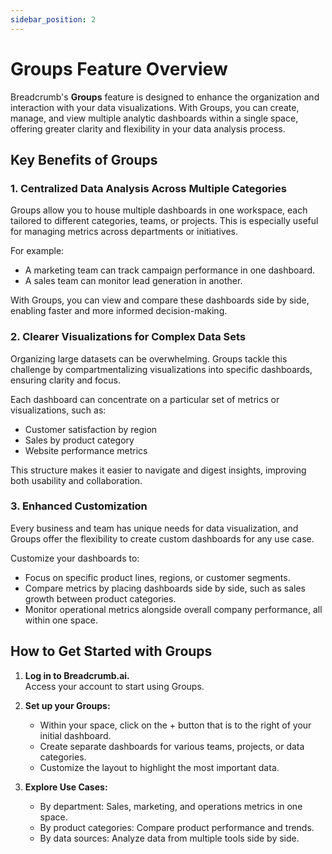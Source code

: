 ```yaml
---
sidebar_position: 2
---
```


# Groups Feature Overview

Breadcrumb's **Groups** feature is designed to enhance the organization and interaction with your data visualizations. With Groups, you can create, manage, and view multiple analytic dashboards within a single space, offering greater clarity and flexibility in your data analysis process.

## Key Benefits of Groups

### 1. Centralized Data Analysis Across Multiple Categories
Groups allow you to house multiple dashboards in one workspace, each tailored to different categories, teams, or projects. This is especially useful for managing metrics across departments or initiatives.  

For example:  
- A marketing team can track campaign performance in one dashboard.  
- A sales team can monitor lead generation in another.  

With Groups, you can view and compare these dashboards side by side, enabling faster and more informed decision-making.

### 2. Clearer Visualizations for Complex Data Sets
Organizing large datasets can be overwhelming. Groups tackle this challenge by compartmentalizing visualizations into specific dashboards, ensuring clarity and focus.  

Each dashboard can concentrate on a particular set of metrics or visualizations, such as:  
- Customer satisfaction by region  
- Sales by product category  
- Website performance metrics  

This structure makes it easier to navigate and digest insights, improving both usability and collaboration.

### 3. Enhanced Customization
Every business and team has unique needs for data visualization, and Groups offer the flexibility to create custom dashboards for any use case.  

Customize your dashboards to:  
- Focus on specific product lines, regions, or customer segments.  
- Compare metrics by placing dashboards side by side, such as sales growth between product categories.  
- Monitor operational metrics alongside overall company performance, all within one space.  

## How to Get Started with Groups

1. **Log in to Breadcrumb.ai.**  
   Access your account to start using Groups.  

2. **Set up your Groups:**  
   - Within your space, click on the + button that is to the right of your initial dashboard.
   - Create separate dashboards for various teams, projects, or data categories.  
   - Customize the layout to highlight the most important data.  

3. **Explore Use Cases:**  
   - By department: Sales, marketing, and operations metrics in one space.  
   - By product categories: Compare product performance and trends.  
   - By data sources: Analyze data from multiple tools side by side.  
